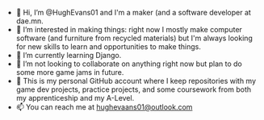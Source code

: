 - 👋 Hi, I’m @HughEvans01 and I'm a maker (and a software developer at dae.mn.
- 👀 I’m interested in making things: right now I mostly make computer software (and furniture from recycled materials) but I'm always looking for new skills to learn and opportunities to make things.
- 🌱 I’m currently learning Django.
- 💞️ I’m not looking to collaborate on anything right now but plan to do some more game jams in future.
- :bust_in_silhouette: This is my personal GitHub account where I keep repositories with my game dev projects, practice projects, and some coursework from both my apprenticeship and my A-Level.
- 📫 You can reach me at hughevaans01@outlook.com

<!---
HughEvans01/HughEvans01 is a ✨ special ✨ repository because its `README.md` (this file) appears on your GitHub profile.
You can click the Preview link to take a look at your changes.
--->
